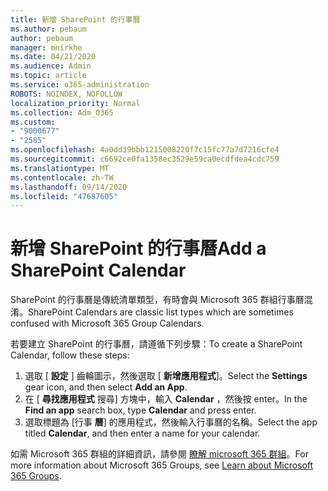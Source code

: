 ```yaml
---
title: 新增 SharePoint 的行事曆
ms.author: pebaum
author: pebaum
manager: mnirkhe
ms.date: 04/21/2020
ms.audience: Admin
ms.topic: article
ms.service: o365-administration
ROBOTS: NOINDEX, NOFOLLOW
localization_priority: Normal
ms.collection: Adm_O365
ms.custom:
- "9000677"
- "2585"
ms.openlocfilehash: 4a0dd39bbb1215008220f7c15fc77a7d7216cfe4
ms.sourcegitcommit: c6692ce0fa1358ec3529e59ca0ecdfdea4cdc759
ms.translationtype: MT
ms.contentlocale: zh-TW
ms.lasthandoff: 09/14/2020
ms.locfileid: "47687605"
---
```

# <a name="add-a-sharepoint-calendar"></a><span data-ttu-id="cd1a2-102">新增 SharePoint 的行事曆</span><span class="sxs-lookup"><span data-stu-id="cd1a2-102">Add a SharePoint Calendar</span></span>

<span data-ttu-id="cd1a2-103">SharePoint 的行事曆是傳統清單類型，有時會與 Microsoft 365 群組行事曆混淆。</span><span class="sxs-lookup"><span data-stu-id="cd1a2-103">SharePoint Calendars are classic list types which are sometimes confused with Microsoft 365 Group Calendars.</span></span>
 
<span data-ttu-id="cd1a2-104">若要建立 SharePoint 的行事曆，請遵循下列步驟：</span><span class="sxs-lookup"><span data-stu-id="cd1a2-104">To create a SharePoint Calendar, follow these steps:</span></span>
 
1.  <span data-ttu-id="cd1a2-105">選取 [ **設定** ] 齒輪圖示，然後選取 [ **新增應用程式**]。</span><span class="sxs-lookup"><span data-stu-id="cd1a2-105">Select the **Settings** gear icon, and then select **Add an App**.</span></span>
2.  <span data-ttu-id="cd1a2-106">在 [ **尋找應用程式** 搜尋] 方塊中，輸入 **Calendar** ，然後按 enter。</span><span class="sxs-lookup"><span data-stu-id="cd1a2-106">In the **Find an app** search box, type **Calendar** and press enter.</span></span>
3.  <span data-ttu-id="cd1a2-107">選取標題為 [行事 **曆**] 的應用程式，然後輸入行事曆的名稱。</span><span class="sxs-lookup"><span data-stu-id="cd1a2-107">Select the app titled **Calendar**, and then enter a name for your calendar.</span></span>

<span data-ttu-id="cd1a2-108">如需 Microsoft 365 群組的詳細資訊，請參閱 [瞭解 microsoft 365 群組](https://support.office.com/article/Learn-about-Office-365-groups-b565caa1-5c40-40ef-9915-60fdb2d97fa2)。</span><span class="sxs-lookup"><span data-stu-id="cd1a2-108">For more information about Microsoft 365 Groups, see [Learn about Microsoft 365 Groups](https://support.office.com/article/Learn-about-Office-365-groups-b565caa1-5c40-40ef-9915-60fdb2d97fa2).</span></span>

